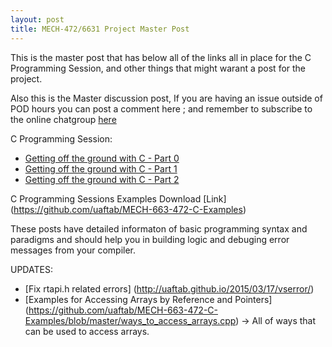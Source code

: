 ```yaml
---
layout: post
title: MECH-472/6631 Project Master Post
---
```


This is the master post that has below all of the links all in place for the C Programming Session, and other things that might warant a post for the project.

Also this is the Master discussion post, If you are having an issue outside of POD hours you can post a comment here ; and remember to subscribe to the online chatgroup [here](https://disqus.com/home/forums/lemniscate-ua/)  

C Programming Session: 

* [Getting off the ground with C - Part 0](http://uaftab.github.io/2015/02/26/C++-in-600minutes/)
* [Getting off the ground with C - Part 1](http://uaftab.github.io/2015/02/25/C++-part-1/)
* [Getting off the ground with C - Part 2](http://uaftab.github.io/2015/02/25/C++-part-2/)

C Programming Sessions Examples Download [Link] (https://github.com/uaftab/MECH-663-472-C-Examples)

These posts have detailed informaton of basic programming syntax and paradigms and should help you in building logic and debuging error messages from your compiler.


UPDATES: 

* [Fix rtapi.h related errors] (http://uaftab.github.io/2015/03/17/vserror/)
* [Examples for Accessing Arrays by Reference and Pointers] (https://github.com/uaftab/MECH-663-472-C-Examples/blob/master/ways_to_access_arrays.cpp) -> All of ways that can be used to access arrays.
